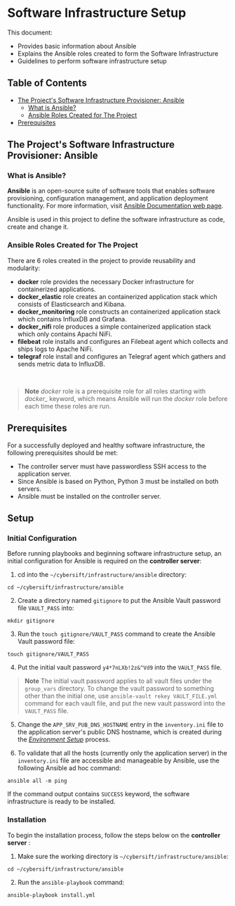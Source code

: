# Software Infrastructure Setup

This document:

- Provides basic information about Ansible
- Explains the Ansible roles created to form the Software Infrastructure
- Guidelines to perform software infrastructure setup

## Table of Contents

- [The Project's Software Infrastructure Provisioner: Ansible](#the-projects-software-infrastructure-provisioner-ansible)
  - [What is Ansible?](#what-is-ansible)
  - [Ansible Roles Created for The Project](#ansible-roles-created-for-the-project)
- [Prerequisites](#prerequisites)

## The Project's Software Infrastructure Provisioner: Ansible

### What is Ansible?

**Ansible** is an open-source suite of software tools that enables software provisioning, configuration management, and application deployment functionality. For more information, visit [Ansible Documentation web page](https://docs.ansible.com/ansible/latest/index.html).

Ansible is used in this project to define the software infrastructure as code, create and change it.

### Ansible Roles Created for The Project

There are 6 roles created in the project to provide reusability and modularity:

- **docker** role provides the necessary Docker infrastructure for containerized applications.
- **docker_elastic** role creates an containerized application stack which consists of Elasticsearch and Kibana.
- **docker_monitoring** role constructs an containerized application stack which contains InfluxDB and Grafana.
- **docker_nifi** role produces a simple containerized application stack which only contains Apachi NiFi.
- **filebeat** role installs and configures an Filebeat agent which collects and ships logs to Apache NiFi.
- **telegraf** role install and configures an Telegraf agent which gathers and sends metric data to InfluxDB.

<br>

> **Note**
> *docker* role is a prerequisite role for all roles starting with *docker_* keyword, which means Ansible will run the *docker* role before each time these roles are run.

## Prerequisites

For a successfully deployed and healthy software infrastructure, the following prerequisites should be met:

- The controller server must have passwordless SSH access to the application server.
- Since Ansible is based on Python, Python 3 must be installed on both servers.
- Ansible must be installed on the controller server.

## Setup

### Initial Configuration

Before running playbooks and beginning software infrastructure setup, an initial configuration for Ansible is required on the **controller server**:

1. cd into the `~/cybersift/infrastructure/ansible` directory:

```console
cd ~/cybersift/infrastructure/ansible
```

2. Create a directory named `gitignore` to put the Ansible Vault password file `VAULT_PASS` into:

```console
mkdir gitignore
```

3. Run the `touch gitignore/VAULT_PASS` command to create the Ansible Vault password file:

```console
touch gitignore/VAULT_PASS
```

4. Put the initial vault password `y4*7nLXb!2z&^Vd9` into the `VAULT_PASS` file.

> **Note**
> The initial vault password applies to all vault files under the `group_vars` directory. To change the vault password to something other than the initial one, use `ansible-vault rekey VAULT_FILE.yml` command for each vault file, and put the new vault password into the `VAULT_PASS` file. 

5. Change the `APP_SRV_PUB_DNS_HOSTNAME` entry in the `inventory.ini` file to the application server's public DNS hostname, which is created during the [*Environment Setup*](../terraform/aws/README.md) process.

6. To validate that all the hosts (currently only the application server) in the `inventory.ini` file are accessible and manageable by Ansible, use the following Ansible ad hoc command:

```console
ansible all -m ping
```

If the command output contains `SUCCESS` keyword, the software infrastructure is ready to be installed.

### Installation

To begin the installation process, follow the steps below on the **controller server** :

1. Make sure the working directory is `~/cybersift/infrastructure/ansible`:

```console
cd ~/cybersift/infrastructure/ansible
```

2. Run the `ansible-playbook` command:

```console
ansible-playbook install.yml
```

